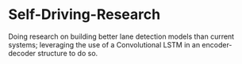 # Self-Driving-Research
Doing research on building better lane detection models than current systems; leveraging the use of a Convolutional LSTM in an encoder-decoder structure to do so.
